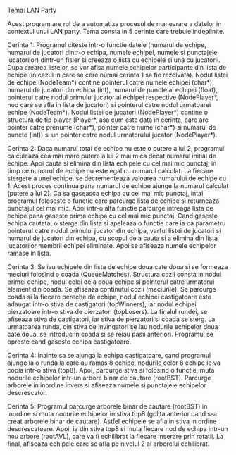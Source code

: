 Tema: LAN Party

Acest program are rol de a automatiza procesul de manevrare a datelor in contextul unui LAN party.
Tema consta in 5 cerinte care trebuie indeplinite.

Cerinta 1:
Programul citeste intr-o functie datele (numarul de echipe, numarul de jucatori dintr-o echipa, numele echipei, numele si punctajele jucatorilor) dintr-un fisier si creeaza o lista cu echipele si una cu jucatorii. Dupa crearea listelor, se vor afisa numele echipelor participante din lista de echipe (in cazul in care se cere numai cerinta 1 sa fie rezolvata).
Nodul listei de echipe (NodeTeam*) contine pointerul catre numele echipei (char*), numarul de jucatori din echipa (int), numarul de puncte al echipei (float), pointerul catre nodul primului jucator al echipei respective (NodePlayer*, nod care se afla in lista de jucatori) si pointerul catre nodul urmatoarei echipe (NodeTeam*). Nodul listei de jucatori (NodePlayer*) contine o structura de tip player (Player*, asa cum este data in cerinta, care are pointer catre prenume (char*), pointer catre nume (char*) si numarul de puncte (int)) si un pointer catre nodul urmatorului jucator (NodePlayer*).

Cerinta 2: 
Daca numarul total de echipe nu este o putere a lui 2, programul calculeaza cea mai mare putere a lui 2 mai mica decat numarul initial de echipe. Apoi cauta si elimina din lista echipele cu cel mai mic punctaj, in timp ce numarul de echipe nu este egal cu numarul calculat. La fiecare stergere a unei echipe, se decrementeaza valoarea numarului de echipe cu 1. Acest proces continua pana numarul de echipe ajunge la numarul calculat (putere a lui 2). Ca sa gaseasca echipa cu cel mai mic punctaj, intai programul foloseste o functie care parcurge lista de echipe si returneaza punctajul cel mai mic. Apoi intr-o alta functie parcurge intreaga lista de echipe pana gaseste prima echipa cu cel mai mic punctaj. Cand gaseste echipa cautata, o sterge din lista si apeleaza o functie care ia ca parametru pointerul catre nodul primului jucator din echipa, varful listei de jucatori si numarul de jucatori din echipa, cu scopul de a cauta si a elimina din lista jucatorilor membrii echipei eliminate. Apoi se afiseaza numele echipelor ramase in lista.


Cerinta 3: 
Se iau echipele din lista de echipe doua cate doua si se formeaza meciuri folosind o coada (QueueMatches). Structura cozii consta in nodul primei echipe, nodul celei de a doua echipe si pointerul catre urmatorul element din coada. Se afiseaza continutul cozii (meciurile). Se parcurge coada si la fiecare pereche de echipe, nodul echipei castigatoare este adaugat intr-o stiva de castigatori (topWinners), iar nodul echipei pierzatoare intr-o stiva de pierzatori (topLosers). La finalul rundei, se afiseaza stiva de castigatori, iar stiva de pierzatori si coada se sterg. La urmatoarea runda, din stiva de invingatori se iau nodurile echipelor doua cate doua, se introduc in coada si se reiau pasii anteriori. Programul se opreste cand gaseste echipa castigatoare.

Cerinta 4:
Inainte sa se ajunga la echipa castigatoare, cand programul ajunge la o runda la care au ramas 8 echipe, nodurile celor 8 echipe le va copia intr-o stiva (top8). Apoi, parcurge stiva si folosind o functie, muta nodurile echipelor intr-un arbore binar de cautare (rootBST). Parcurge arborele in inordine invers si afiseaza numele si punctajele echipelor descrescator.

Cerinta 5: 
Programul parcurge arborele binar de cautare (rootBST) in inordine si muta nodurile echipelor in stiva top8 (golita anterior cand s-a creat arborele binar de cautare). Astfel echipele se afla in stiva in ordine descrescatoare. Apoi, ia din stiva top8 si muta fiecare nod de echipa intr-un nou arbore (rootAVL), care va fi echilibrat la fiecare inserare prin rotatii. La final, afiseaza echipele care se afla pe nivelul 2 al arborelui echilibrat.


